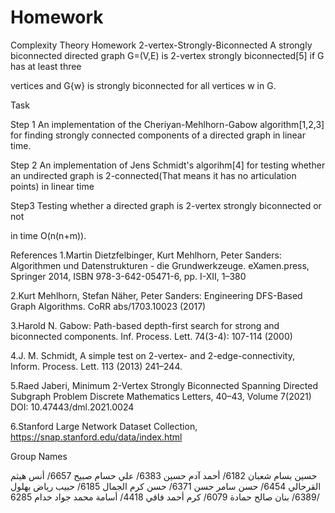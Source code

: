 # Homework
 Complexity Theory Homework
2-vertex-Strongly-Biconnected
A strongly biconnected directed graph G=(V,E) is 2-vertex strongly biconnected[5] if G has at least three

vertices and G{w} is strongly biconnected for all vertices w in G. 

Task

Step 1 An implementation of the Cheriyan-Mehlhorn-Gabow algorithm[1,2,3] for finding strongly connected components of a directed graph in linear time.

Step 2 An implementation of Jens Schmidt's algorihm[4] for testing whether an undirected graph is 2-connected(That means it has no articulation points) in linear time

Step3 Testing whether a directed graph is 2-vertex strongly biconnected or not

in time O(n(n+m)).

References
1.Martin Dietzfelbinger, Kurt Mehlhorn, Peter Sanders: Algorithmen und Datenstrukturen - die Grundwerkzeuge. eXamen.press, Springer 2014, ISBN 978-3-642-05471-6, pp. I-XII, 1–380

2.Kurt Mehlhorn, Stefan Näher, Peter Sanders: Engineering DFS-Based Graph Algorithms. CoRR abs/1703.10023 (2017)

3.Harold N. Gabow: Path-based depth-first search for strong and biconnected components. Inf. Process. Lett. 74(3-4): 107-114 (2000)

4.J. M. Schmidt, A simple test on 2-vertex- and 2-edge-connectivity, Inform. Process. Lett. 113 (2013) 241–244.

5.Raed Jaberi, Minimum 2-Vertex Strongly Biconnected Spanning Directed Subgraph Problem Discrete Mathematics Letters, 40–43, Volume 7(2021) DOI: 10.47443/dml.2021.0024

6.Stanford Large Network Dataset Collection, https://snap.stanford.edu/data/index.html

Group Names

حسين بسام شعبان                   6182/
أحمد آدم حسين                         6383/
علي حسام صبيح                        6657/
أنس هيثم القرحالي                    6454/
حسن سامر حسن                       6371/
حسن كرم الجمال                       6185/
حبيب رياض بهلول                     6389/
بنان صالح حمادة                        6079/
كرم أحمد فاقي                           4418/
أسامة محمد جواد خدام           6285/

